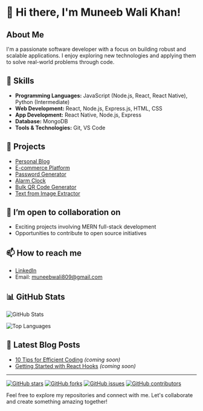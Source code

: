 # 👋 Hi there, I'm Muneeb Wali Khan!

## About Me
I'm a passionate software developer with a focus on building robust and scalable applications. I enjoy exploring new technologies and applying them to solve real-world problems through code.

## 🔧 Skills
- **Programming Languages:** JavaScript (Node.js, React, React Native), Python (Intermediate)
- **Web Development:** React, Node.js, Express.js, HTML, CSS
- **App Development:** React Native, Node.js, Express
- **Database:** MongoDB
- **Tools & Technologies:** Git, VS Code

## 🚀 Projects
- [Personal Blog](https://github.com/MuneebWaliKhan09/personal-Blog)
- [E-commerce Platform](https://github.com/MuneebWaliKhan09/ecommerce-muneeb)
- [Password Generator](https://github.com/MuneebWaliKhan09/Password-generator)
- [Alarm Clock](https://github.com/MuneebWaliKhan09/Alarm-clock)
- [Bulk QR Code Generator](https://github.com/MuneebWaliKhan09/bulk-qrcode-generator)
- [Text from Image Extractor](https://github.com/MuneebWaliKhan09/text-from-image-detector)

## 👀 I’m open to collaboration on
- Exciting projects involving MERN full-stack development
- Opportunities to contribute to open source initiatives

## 📫 How to reach me
- [LinkedIn](www.linkedin.com/in/muneeb-wali-khan)
- Email: muneebwali809@gmail.com

## 📊 GitHub Stats
![GitHub Stats](https://github-readme-stats.vercel.app/api?username=MuneebWaliKhan09&show_icons=true&theme=dark)

![Top Languages](https://github-readme-stats.vercel.app/api/top-langs/?username=MuneebWaliKhan09&layout=compact&theme=dark)

## 📝 Latest Blog Posts
- [10 Tips for Efficient Coding](#) *(coming soon)*
- [Getting Started with React Hooks](#) *(coming soon)*

---

[![GitHub stars](https://img.shields.io/github/stars/MuneebWaliKhan09?style=social)](https://github.com/MuneebWaliKhan09)
[![GitHub forks](https://img.shields.io/github/forks/MuneebWaliKhan09/project-management-app?style=social)](https://github.com/MuneebWaliKhan09/project-management-app)
[![GitHub issues](https://img.shields.io/github/issues/MuneebWaliKhan09/e-commerce-platform)](https://github.com/MuneebWaliKhan09/e-commerce-platform/issues)
[![GitHub contributors](https://img.shields.io/github/contributors/MuneebWaliKhan09/personal-portfolio)](https://github.com/MuneebWaliKhan09/personal-portfolio/graphs/contributors)

Feel free to explore my repositories and connect with me. Let's collaborate and create something amazing together!
